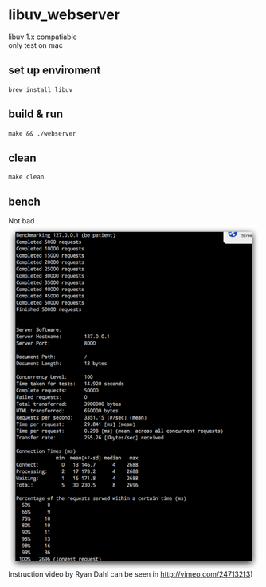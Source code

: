# libuv_webserver

libuv 1.x  compatiable  
only test on mac

## set up  enviroment
```
brew install libuv
```
## build & run
```
make && ./webserver
```

## clean
```
make clean
```

## bench
Not bad 
![bench](https://github.com/zk4/libuv_webserver/blob/master/bench.jpg?raw=true)
Instruction video by Ryan Dahl can be seen in http://vimeo.com/24713213)

 
